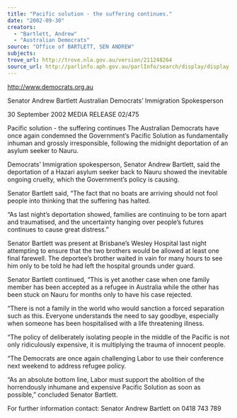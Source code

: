 ```yaml
---
title: "Pacific solution - the suffering continues."
date: "2002-09-30"
creators:
  - "Bartlett, Andrew"
  - "Australian Democrats"
source: "Office of BARTLETT, SEN ANDREW"
subjects:
trove_url: http://trove.nla.gov.au/version/211248264
source_url: http://parlinfo.aph.gov.au/parlInfo/search/display/display.w3p;query=Id%3A%22media/pressrel/8BJ76%22
---
```


 http://www.democrats.org.au

 Senator Andrew Bartlett Australian Democrats’ Immigration Spokesperson

 30 September 2002    MEDIA RELEASE                          02/475

 Pacific solution - the suffering continues The Australian Democrats have once again condemned the Government’s Pacific Solution as fundamentally inhuman and grossly irresponsible, following the midnight deportation of an asylum seeker to Nauru.

 Democrats’ Immigration spokesperson, Senator Andrew Bartlett, said the deportation of a Hazari asylum seeker back to Nauru showed the inevitable ongoing cruelty, which the Government’s policy is causing.

 Senator Bartlett said, “The fact that no boats are arriving should not fool people into thinking that the suffering has halted.

 “As last night’s deportation showed, families are continuing to be torn apart and traumatised, and the uncertainty hanging over people’s futures continues to cause great distress.”

 Senator Bartlett was present at Brisbane’s Wesley Hospital last night attempting to ensure that the two brothers would be allowed at least one final farewell. The deportee’s brother waited in vain for many hours to see him only to be told he had left the hospital grounds under guard.

 Senator Bartlett continued, “This is yet another case when one family member has been accepted as a refugee in Australia while the other has been stuck on Nauru for months only to have his case rejected.

 “There is not a family in the world who would sanction a forced separation such as this. Everyone understands the need to say goodbye, especially when someone has been hospitalised with a life threatening illness.

 “The policy of deliberately isolating people in the middle of the Pacific is not only ridiculously expensive, it is multiplying the trauma of innocent people.

 “The Democrats are once again challenging Labor to use their conference next weekend to address refugee policy.

 “As an absolute bottom line, Labor must support the abolition of the horrendously inhumane and expensive Pacific Solution as soon as possible,” concluded Senator Bartlett.

 For further information contact: Senator Andrew Bartlett on 0418 743 789

